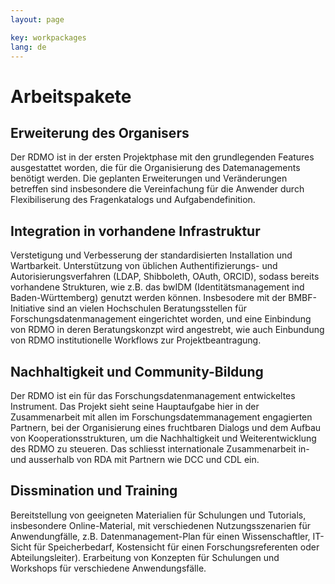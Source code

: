 ```yaml
---
layout: page

key: workpackages
lang: de
---
```


Arbeitspakete
=============

Erweiterung des Organisers
----------

Der RDMO ist in der ersten Projektphase mit den grundlegenden Features ausgestattet 
worden, die für die Organisierung des Datemanagements benötigt werden. Die geplanten 
Erweiterungen und Veränderungen betreffen sind insbesondere die Vereinfachung für die
Anwender durch Flexibiliserung des Fragenkatalogs und Aufgabendefinition.


Integration in vorhandene Infrastruktur
--------

Verstetigung und Verbesserung der standardisierten Installation und Wartbarkeit. Unterstützung von 
üblichen Authentifizierungs- und Autorisierungsverfahren (LDAP, Shibboleth, OAuth, ORCID), sodass bereits vorhandene Strukturen, wie z.B. das bwIDM (Identitätsmanagement ind Baden-Württemberg) genutzt werden 
können. 
Insbesodere mit der BMBF-Initiative sind an vielen Hochschulen Beratungsstellen für Forschungsdatenmanagement eingerichtet worden, und eine Einbindung von RDMO in deren Beratungskonzpt wird angestrebt, wie auch
Einbundung von RDMO institutionelle Workflows zur Projektbeantragung.

Nachhaltigkeit und Community-Bildung
--------

Der RDMO ist ein für das Forschungsdatenmanagement entwickeltes Instrument. Das Projekt sieht seine Hauptaufgabe hier in der Zusammenarbeit mit allen im Forschungsdatemmanagement engagierten Partnern, bei
der Organisierung eines fruchtbaren Dialogs und dem Aufbau von Kooperationsstrukturen, um die Nachhaltigkeit und Weiterentwicklung des RDMO zu steueren. Das schliesst internationale Zusammenarbeit in- und ausserhalb von RDA mit Partnern wie DCC und CDL ein.

Dissmination und Training
---------

Bereitstellung von geeigneten Materialien für Schulungen und Tutorials, insbesondere Online-Material, mit verschiedenen Nutzungsszenarien für Anwendungfälle, z.B. Datenmanagement-Plan für einen Wissenschaftler, IT-Sicht für Speicherbedarf, Kostensicht für einen Forschungsreferenten oder Abteilungsleiter).
Erarbeitung von Konzepten für Schulungen und Workshops für verschiedene Anwendungsfälle.


